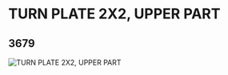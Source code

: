 # TURN PLATE 2X2, UPPER PART
## 3679
![TURN PLATE 2X2, UPPER PART](https://lc-www-live-s.legocdn.com/media/bricks/5/2/4211439.jpg)